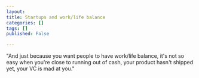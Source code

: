 ```yaml
---
layout: 
title: Startups and work/life balance
categories: []
tags: []
published: False

---
```


"And just because you want people to have work/life balance, it's not so easy when you're close to running out of cash, your product hasn't shipped yet, your VC is mad at you."